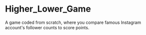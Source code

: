 # Higher_Lower_Game
A game coded from scratch, where you compare famous Instagram account's follower counts to score points.

